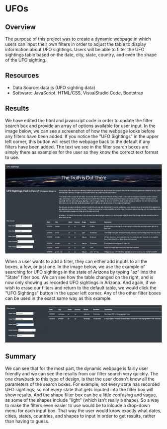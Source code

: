 # UFOs

## Overview
The purpose of this project was to create a dynamic webpage in which users can input their own filters in order to adjust the table to display information about UFO sightings. Users will be able to filter the UFO sightings table based on the date, city, state, country, and even the shape of the UFO sighting. 

## Resources
- Data Source: data.js (UFO sighting data)
- Software: JavaScript, HTML/CSS, VisualStudio Code, Bootstrap

## Results
We have edited the html and javascript code in order to update the filter search box and provide an array of options available for user input. In the image below, we can see a screenshot of how the webpage looks before any filters have been added. If you notice the "UFO Sightings" in the upper left corner, this button will reset the webpage back to the default if any filters have been added. The text we see in the filter search boxes are simply there as examples for the user so they know the correct text format to use.

![Webpage](https://github.com/RyleeJensen/UFOs/blob/main/static/images/Webpage_1.png)

When a user wants to add a filter, they can either add inputs to all the boxes, a few, or just one. In the image below, we use the example of searching for UFO sightings in the state of Arizona by typing "az" into the "State" filter box. We can see how the table changed on the right, and is now only showing us recorded UFO sightings in Arizona. And again, if we wish to erase our filters and return to the default table, we would click the "UFO Sightings" button in the upper left corner. Any of the other filter boxes can be used in the exact same way as this example.

![Webpage2](https://github.com/RyleeJensen/UFOs/blob/main/static/images/Webpage_2.png)

## Summary
We can see that for the most part, the dynamic webpage is fairly user friendly and we can see the results from our filter search very quickly. The one drawback to this type of design, is that the user doesn't know all the parameters of the search boxes. For example, not every state has recorded UFO sightings, so not every state that gets inputed into the filter box will show results. And the shape filter box can be a little confusing and vague, as some of the shapes include "light" (which isn't really a shape). So a way to make the filters even easier to use would be to inlcude a drop-down menu for each input box. That way the user would know exactly what dates, cities, states, countries, and shapes to input in order to get results, rather than having to guess.
